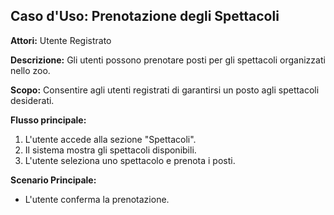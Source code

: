 ## Caso d'Uso: Prenotazione degli Spettacoli

**Attori:** Utente Registrato

**Descrizione:**
Gli utenti possono prenotare posti per gli spettacoli organizzati nello zoo.

**Scopo:**
Consentire agli utenti registrati di garantirsi un posto agli spettacoli desiderati.

**Flusso principale:**
1. L'utente accede alla sezione "Spettacoli".
2. Il sistema mostra gli spettacoli disponibili.
3. L'utente seleziona uno spettacolo e prenota i posti.

**Scenario Principale:**
- L'utente conferma la prenotazione.

